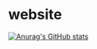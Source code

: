 # website

[![Anurag's GitHub stats](https://github-readme-stats.vercel.app/api?fiona-cai=anuraghazra)](https://github.com/anuraghazra/github-readme-stats)
